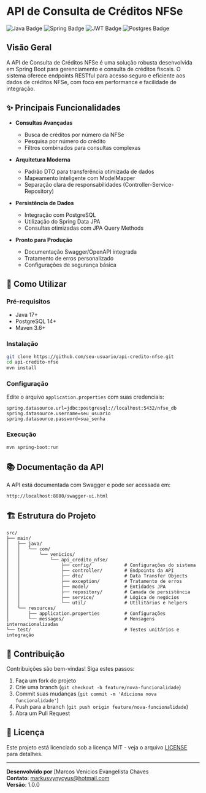 # API de Consulta de Créditos NFSe

![Java Badge](https://camo.githubusercontent.com/bea90da226e09b503e6c8fde824f4816b98dcf30cd31e803006bf6335af06890/68747470733a2f2f696d672e736869656c64732e696f2f62616467652f6a6176612d2532334544384230302e7376673f7374796c653d666f722d7468652d6261646765266c6f676f3d6f70656e6a646b266c6f676f436f6c6f723d7768697465) <!-- Badge do Java -->
![Spring Badge](https://camo.githubusercontent.com/9ee242f2c2b1eb587f7e42704b3a0629082aac88f66fff96d34723f777b07775/68747470733a2f2f696d672e736869656c64732e696f2f62616467652f737072696e672d2532333644423333462e7376673f7374796c653d666f722d7468652d6261646765266c6f676f3d737072696e67266c6f676f436f6c6f723d7768697465) <!-- Badge do Spring -->
![JWT Badge](https://camo.githubusercontent.com/6eff46a364eba690cb91a9f40084d97f96bf95699f3cb7722125dc1dc324fde1/68747470733a2f2f696d672e736869656c64732e696f2f62616467652f4a57542d626c61636b3f7374796c653d666f722d7468652d6261646765266c6f676f3d4a534f4e253230776562253230746f6b656e73) <!-- Badge do JWT -->
![Postgres Badge](https://camo.githubusercontent.com/544022edf8369d944e68802fc043b0268484709e334d23db2882590aeae296cb/68747470733a2f2f696d672e736869656c64732e696f2f62616467652f706f7374677265732d2532333331363139322e7376673f7374796c653d666f722d7468652d6261646765266c6f676f3d706f737467726573716c266c6f676f436f6c6f723d7768697465) <!-- Badge do PostgreSQL -->

## Visão Geral

A API de Consulta de Créditos NFSe é uma solução robusta desenvolvida em Spring Boot para gerenciamento e consulta de créditos fiscais. O sistema oferece endpoints RESTful para acesso seguro e eficiente aos dados de créditos NFSe, com foco em performance e facilidade de integração.

## ✨ Principais Funcionalidades

- **Consultas Avançadas**
  - Busca de créditos por número da NFSe
  - Pesquisa por número do crédito
  - Filtros combinados para consultas complexas

- **Arquitetura Moderna**
  - Padrão DTO para transferência otimizada de dados
  - Mapeamento inteligente com ModelMapper
  - Separação clara de responsabilidades (Controller-Service-Repository)

- **Persistência de Dados**
  - Integração com PostgreSQL
  - Utilização do Spring Data JPA
  - Consultas otimizadas com JPA Query Methods

- **Pronto para Produção**
  - Documentação Swagger/OpenAPI integrada
  - Tratamento de erros personalizado
  - Configurações de segurança básica

## 🚀 Como Utilizar

### Pré-requisitos
- Java 17+
- PostgreSQL 14+
- Maven 3.6+

### Instalação
```bash
git clone https://github.com/seu-usuario/api-credito-nfse.git
cd api-credito-nfse
mvn install
```

### Configuração
Edite o arquivo `application.properties` com suas credenciais:
```properties
spring.datasource.url=jdbc:postgresql://localhost:5432/nfse_db
spring.datasource.username=seu_usuario
spring.datasource.password=sua_senha
```

### Execução
```bash
mvn spring-boot:run
```

## 📚 Documentação da API

A API está documentada com Swagger e pode ser acessada em:
```
http://localhost:8080/swagger-ui.html
```

## 🏗️ Estrutura do Projeto

```plaintext
src/
├── main/
│   ├── java/
│   │   └── com/
│   │       └── venicios/
│   │           └── api_credito_nfse/
│   │               ├── config/            # Configurações do sistema
│   │               ├── controller/        # Endpoints da API
│   │               ├── dto/               # Data Transfer Objects
│   │               ├── exception/         # Tratamento de erros
│   │               ├── model/             # Entidades JPA
│   │               ├── repository/        # Camada de persistência
│   │               ├── service/           # Lógica de negócios
│   │               └── util/              # Utilitários e helpers
│   └── resources/
│       ├── application.properties         # Configurações
│       └── messages/                      # Mensagens internacionalizadas
└── test/                                  # Testes unitários e integração
```

## 🤝 Contribuição

Contribuições são bem-vindas! Siga estes passos:

1. Faça um fork do projeto
2. Crie uma branch (`git checkout -b feature/nova-funcionalidade`)
3. Commit suas mudanças (`git commit -m 'Adiciona nova funcionalidade'`)
4. Push para a branch (`git push origin feature/nova-funcionalidade`)
5. Abra um Pull Request

## 📄 Licença

Este projeto está licenciado sob a licença MIT - veja o arquivo [LICENSE](LICENSE) para detalhes.

---

**Desenvolvido por** [Marcos Venicios Evangelista Chaves  
**Contato**: markusvynycyus@hotmail.com  
**Versão**: 1.0.0

